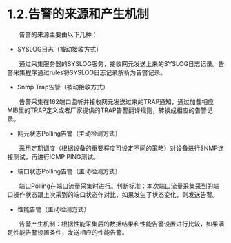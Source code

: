 # 1.2.告警的来源和产生机制
&#160; &#160; &#160; &#160;告警的来源主要由以下几种：

+ SYSLOG日志（被动接收方式）

&#160; &#160; &#160; &#160;通过采集服务器的SYSLOG服务，接收网元发送上来的SYSLOG日志记录。告警采集程序通过rules将SYSLOG日志记录解析为告警记录。

+ Snmp Trap告警（被动接收方式）

&#160; &#160; &#160; &#160;告警采集在162端口监听并接收网元发送过来的TRAP通知，通过加载相应MIB里的TRAP定义或者厂家提供的TRAP告警翻译规则，转换成相应的告警记录。

+ 网元状态Polling告警（主动检测方式）

&#160; &#160; &#160; &#160;采用定期调度（根据设备的重要程度可设定不同的策略）对设备进行SNMP连接测试，再进行ICMP PING测试。

+ 端口状态Polling告警（主动检测方式）

&#160; &#160; &#160; &#160;端口Polling在端口流量采集时进行。判断标准：本次端口流量采集采到的端口操作状态跟上次采到的端口状态作对比，如果发生了状态变化，则发送告警。

+ 性能告警（主动检测方式）

&#160; &#160; &#160; &#160;告警产生机制：根据性能采集后的数据结果和性能告警设置进行比较，如果满足性能告警设置条件，发送相应的性能告警。
